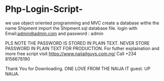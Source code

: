 # Php-Login-Script-
we use object oriented programming and MVC 
create a database withe the name Shipment
import the Shipment.sql database file.
login with Email:admin@admin.com
and password : admin

PLS NOTE THE PASSWORD IS STORED IN PLAIN TEXT.
NEVER STORE PASSWORD IN PLAIN TEXT FOR PRODUCTION.
For futher explaination and more free script visit https://www.naijaitguys.com.ng/
Call +234 8156678190

Thank You for Downloading.
ONE LOVE FROM THE NAIJA IT guest.
UP NAIJA.
